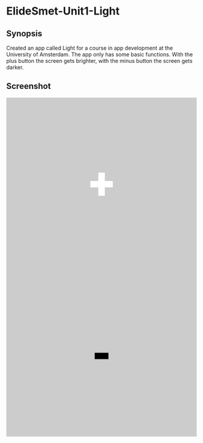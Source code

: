 # ElideSmet-Unit1-Light

## Synopsis
Created an app called Light for a course in app development at the University of Amsterdam. The app only has some basic functions. With the plus button the screen gets brighter, with the minus button the screen gets darker.

## Screenshot
![](doc/screenshot.jpg)
